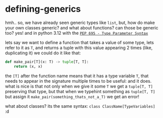 # defining-generics

hmh.. so, we have already seen generic types like `list`, but, how do make your
own classes generic? and what about functions? can those be generic too? yes!
and in python 3.12 with the [`PEP 695 - Type Parameter
Syntax`](https://peps.python.org/pep-0695/)

lets say we want to define a function that takes a value of some type, lets
refer to it as `T`, and returns a tuple with this value appearing 2 times (like,
duplicating it) we could do it like that:

```py
def make_pair[T](x: T) -> tuple[T, T]:
    return (x, x)
```

the `[T]` after the function name means that it has a type variable `T`, that
needs to appear in the signature multiple times to be useful: and it does. what
is nice is that not only when we give it some `T` we get a `tuple[T, T]`
preserving that type, but that when we typehint something as `tuple[T, T]` but
assign it `make_pair(something_thats_not_a_T)` we get an error!

what about classes?
its the same syntax: `class ClassName[TypeVariables]` :d